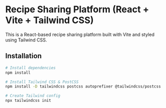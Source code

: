 # Recipe Sharing Platform (React + Vite + Tailwind CSS)

This is a React-based recipe sharing platform built with Vite and styled using Tailwind CSS.

## Installation

```bash
# Install dependencies
npm install

# Install Tailwind CSS & PostCSS
npm install -D tailwindcss postcss autoprefixer @tailwindcss/postcss

# Create Tailwind config
npx tailwindcss init